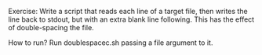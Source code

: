 Exercise:
Write a script that reads each line of a target file, then writes the line back to stdout, but with an extra blank line following. This has the effect of double-spacing the file.

How to run?
Run doublespacec.sh passing a file argument to it. 


